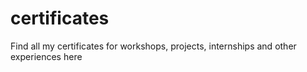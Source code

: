 # certificates
Find all my certificates for workshops, projects, internships and other experiences here
